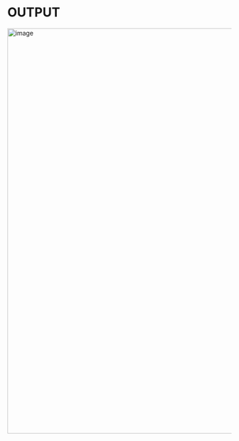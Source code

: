 # OUTPUT

<img width="1901" height="910" alt="image" src="https://github.com/user-attachments/assets/4c3f719a-d801-43a9-90aa-f4acf44ba80c" />



